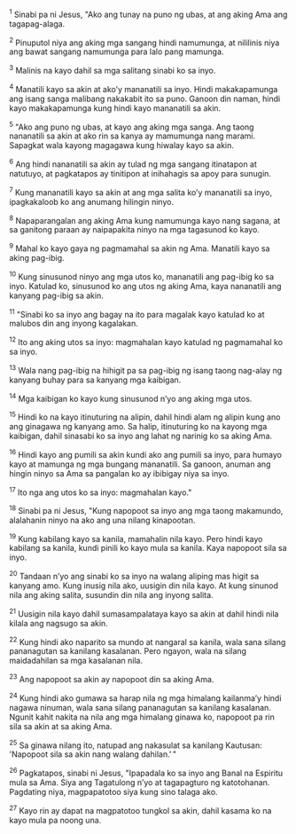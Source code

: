 <sup>1</sup>
Sinabi pa ni Jesus, "Ako ang tunay na puno ng ubas, at ang aking Ama ang tagapag-alaga. 

<sup>2</sup>
Pinuputol niya ang aking mga sangang hindi namumunga, at nililinis niya ang bawat sangang namumunga para lalo pang mamunga. 

<sup>3</sup>
Malinis na kayo dahil sa mga salitang sinabi ko sa inyo. 

<sup>4</sup>
Manatili kayo sa akin at akoʼy mananatili sa inyo. Hindi makakapamunga ang isang sanga malibang nakakabit ito sa puno. Ganoon din naman, hindi kayo makakapamunga kung hindi kayo mananatili sa akin. 

<sup>5</sup>
"Ako ang puno ng ubas, at kayo ang aking mga sanga. Ang taong nananatili sa akin at ako rin sa kanya ay mamumunga nang marami. Sapagkat wala kayong magagawa kung hiwalay kayo sa akin. 

<sup>6</sup>
Ang hindi nananatili sa akin ay tulad ng mga sangang itinatapon at natutuyo, at pagkatapos ay tinitipon at inihahagis sa apoy para sunugin. 

<sup>7</sup>
Kung mananatili kayo sa akin at ang mga salita koʼy mananatili sa inyo, ipagkakaloob ko ang anumang hilingin ninyo. 

<sup>8</sup>
Napaparangalan ang aking Ama kung namumunga kayo nang sagana, at sa ganitong paraan ay naipapakita ninyo na mga tagasunod ko kayo. 

<sup>9</sup>
Mahal ko kayo gaya ng pagmamahal sa akin ng Ama. Manatili kayo sa aking pag-ibig. 

<sup>10</sup>
Kung sinusunod ninyo ang mga utos ko, mananatili ang pag-ibig ko sa inyo. Katulad ko, sinusunod ko ang utos ng aking Ama, kaya nananatili ang kanyang pag-ibig sa akin. 

<sup>11</sup>
"Sinabi ko sa inyo ang bagay na ito para magalak kayo katulad ko at malubos din ang inyong kagalakan. 

<sup>12</sup>
Ito ang aking utos sa inyo: magmahalan kayo katulad ng pagmamahal ko sa inyo. 

<sup>13</sup>
Wala nang pag-ibig na hihigit pa sa pag-ibig ng isang taong nag-alay ng kanyang buhay para sa kanyang mga kaibigan. 

<sup>14</sup>
Mga kaibigan ko kayo kung sinusunod nʼyo ang aking mga utos. 

<sup>15</sup>
Hindi ko na kayo itinuturing na alipin, dahil hindi alam ng alipin kung ano ang ginagawa ng kanyang amo. Sa halip, itinuturing ko na kayong mga kaibigan, dahil sinasabi ko sa inyo ang lahat ng narinig ko sa aking Ama. 

<sup>16</sup>
Hindi kayo ang pumili sa akin kundi ako ang pumili sa inyo, para humayo kayo at mamunga ng mga bungang mananatili. Sa ganoon, anuman ang hingin ninyo sa Ama sa pangalan ko ay ibibigay niya sa inyo. 

<sup>17</sup>
Ito nga ang utos ko sa inyo: magmahalan kayo." 

<sup>18</sup>
Sinabi pa ni Jesus, "Kung napopoot sa inyo ang mga taong makamundo, alalahanin ninyo na ako ang una nilang kinapootan. 

<sup>19</sup>
Kung kabilang kayo sa kanila, mamahalin nila kayo. Pero hindi kayo kabilang sa kanila, kundi pinili ko kayo mula sa kanila. Kaya napopoot sila sa inyo. 

<sup>20</sup>
Tandaan nʼyo ang sinabi ko sa inyo na walang aliping mas higit sa kanyang amo. Kung inusig nila ako, uusigin din nila kayo. At kung sinunod nila ang aking salita, susundin din nila ang inyong salita. 

<sup>21</sup>
Uusigin nila kayo dahil sumasampalataya kayo sa akin at dahil hindi nila kilala ang nagsugo sa akin. 

<sup>22</sup>
Kung hindi ako naparito sa mundo at nangaral sa kanila, wala sana silang pananagutan sa kanilang kasalanan. Pero ngayon, wala na silang maidadahilan sa mga kasalanan nila. 

<sup>23</sup>
Ang napopoot sa akin ay napopoot din sa aking Ama. 

<sup>24</sup>
Kung hindi ako gumawa sa harap nila ng mga himalang kailanmaʼy hindi nagawa ninuman, wala sana silang pananagutan sa kanilang kasalanan. Ngunit kahit nakita na nila ang mga himalang ginawa ko, napopoot pa rin sila sa akin at sa aking Ama. 

<sup>25</sup>
Sa ginawa nilang ito, natupad ang nakasulat sa kanilang Kautusan: 'Napopoot sila sa akin nang walang dahilan.' " 

<sup>26</sup>
Pagkatapos, sinabi ni Jesus, "Ipapadala ko sa inyo ang Banal na Espiritu mula sa Ama. Siya ang Tagatulong nʼyo at tagapagturo ng katotohanan. Pagdating niya, magpapatotoo siya kung sino talaga ako. 

<sup>27</sup>
Kayo rin ay dapat na magpatotoo tungkol sa akin, dahil kasama ko na kayo mula pa noong una.